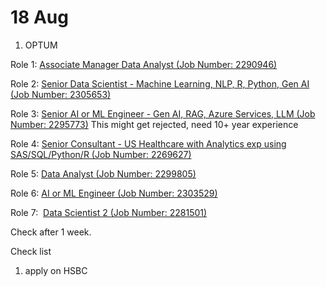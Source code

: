 # 18 Aug 

1. OPTUM

Role 1: [Associate Manager Data Analyst (Job Number: 2290946)](https://uhg.taleo.net/careersection/careersection/candidateacquisition/flow.jsf# "View this job description")

Role 2: [Senior Data Scientist - Machine Learning, NLP, R, Python, Gen AI (Job Number: 2305653)](https://uhg.taleo.net/careersection/10780/jobapply.ftl?job=2305653&lang=en&src=UNS-19965&utm_source=yoptima.com&utm_campaign=India&utm_source=yoptima.com&utm_medium=display&src=UNS-19965&_gl=1*zjckcc*_gcl_au*MTQ2OTAwODQzNy4xNzU1NTM5OTI2# "View this job description")

Role 3: [Senior AI or ML Engineer - Gen AI, RAG, Azure Services, LLM (Job Number: 2295773)](https://uhg.taleo.net/careersection/10780/jobapply.ftl?job=2295773&lang=en&src=UNS-19965&utm_source=yoptima.com&utm_campaign=India&utm_source=yoptima.com&utm_medium=display&src=UNS-19965&_gl=1*1bwiv8k*_gcl_au*MTQ2OTAwODQzNy4xNzU1NTM5OTI2# "View this job description")
This might get rejected,  need 10+ year experience

Role 4: [Senior Consultant - US Healthcare with Analytics exp using SAS/SQL/Python/R (Job Number: 2269627)](https://uhg.taleo.net/careersection/careersection/candidateacquisition/flow.jsf# "View this job description")

Role 5: [Data Analyst (Job Number: 2299805)](https://uhg.taleo.net/careersection/careersection/candidateacquisition/flow.jsf# "View this job description")

Role 6: [AI or ML Engineer (Job Number: 2303529)](https://uhg.taleo.net/careersection/10780/jobapply.ftl?job=2303529&lang=en&src=UNS-19965&utm_source=yoptima.com&utm_campaign=India&utm_source=yoptima.com&utm_medium=display&src=UNS-19965&_gl=1*8fox28*_gcl_au*MTQ2OTAwODQzNy4xNzU1NTM5OTI2# "View this job description")

Role 7:  [Data Scientist 2 (Job Number: 2281501)](https://uhg.taleo.net/careersection/10780/jobapply.ftl?job=2281501&lang=en&src=UNS-19965&utm_source=yoptima.com&utm_campaign=India&utm_source=yoptima.com&utm_medium=display&src=UNS-19965&_gl=1*1plso2t*_gcl_au*MTQ2OTAwODQzNy4xNzU1NTM5OTI2# "View this job description")


Check after 1 week.


Check list
1. apply on HSBC
